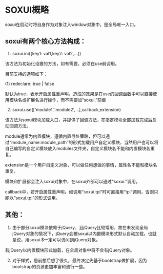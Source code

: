 ﻿# SOXUI概略soxui在启动时将自身作为对象注入window对象中，是全局唯一入口。

## soxui有两个核心方法构成：

1. soxui.ini({key1: val1,key2: val2,...})

该方法为初始化设置的方法，如有需要，必须在use前调用。目前支持的选项如下：

(1) redeclare: true | false

默认为true，表示开启属性重声明，造成的效果是在use的回调函数中可以直接使用模块名或扩展名进行操作，而不需要加“soxui.”前缀


2. soxui.use(['module1','module2',...],callback,extension)

该方法为soxui模块加载入口，并提供了回调方法，在指定模块全部加载完成后启动回调方法。

module通常为内置模块，遵循内置寻址策略，但可以通过“module_name:module_path”的形式加载用户自定义模块，当然用户也可以将自己编写的自定义模块放入modules文件夹，自定义模块名不能和内置模块名重复。

extension是一个用户自定义对象，可以做任何想做的事情，属性名不能和模块名重复。模块和扩展都会注入soxui对象中，在soxui外部可以通过“soxui.”调用。

callback中，若开启属性重声明，如调用“soxui.tpl”时可直接用“tpl”调用，否则只能以“soxui.tpl”的形式调用。


## 其他：

1. 由于部分soxui模块依赖于jQuery，且jQuery比较常用，故在未发现全局jQuery对象的情况下，jQuery会被soxui以内置模块形式默认自动加载，也就是说，用soxui.$一定可以访问到jQuery对象。若jQuery以内置模块形式加载，在全局对象中将不会有jQuery对象。

2. 对于样式，思前想后想了很久，最终决定先基于bootstrap做扩展，因为bootstrap的资源更加丰富和流行一些。